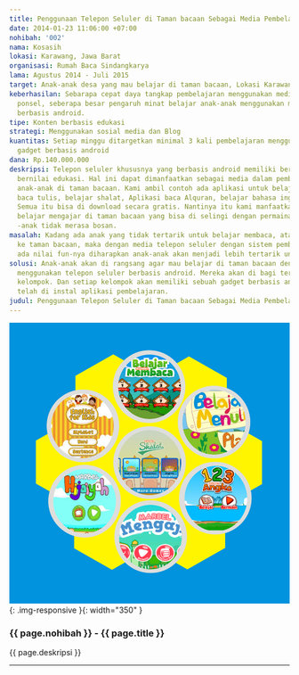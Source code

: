 ```yaml
---
title: Penggunaan Telepon Seluler di Taman bacaan Sebagai Media Pembelajaran
date: 2014-01-23 11:06:00 +07:00
nohibah: '002'
nama: Kosasih
lokasi: Karawang, Jawa Barat
organisasi: Rumah Baca Sindangkarya
lama: Agustus 2014 - Juli 2015
target: Anak-anak desa yang mau belajar di taman bacaan, Lokasi Karawang
keberhasilan: Sebarapa cepat daya tangkap pembelajaran menggunakan media gadget /
  ponsel, seberapa besar pengaruh minat belajar anak-anak menggunakan media gadget
  berbasis android.
tipe: Konten berbasis edukasi
strategi: Menggunakan sosial media dan Blog
kuantitas: Setiap minggu ditargetkan minimal 3 kali pembelajaran menggunakan media
  gadget berbasis android
dana: Rp.140.000.000
deskripsi: Telepon seluler khususnya yang berbasis android memiliki beragam konten
  bernilai edukasi. Hal ini dapat dimanfaatkan sebagai media dalam pembelajaran bagi
  anak-anak di taman bacaan. Kami ambil contoh ada aplikasi untuk belajar iqro, belajar
  baca tulis, belajar shalat, Aplikasi baca Alquran, belajar bahasa inggris dan lain-lain.
  Semua itu bisa di download secara gratis. Nantinya itu kami manfaatkan untuk proses
  belajar mengajar di taman bacaan yang bisa di selingi dengan permainan supaya anak
  -anak tidak merasa bosan.
masalah: Kadang ada anak yang tidak tertarik untuk belajar membaca, atau enggan datang
  ke taman bacaan, maka dengan media telepon seluler dengan sistem pembelajaran yang
  ada nilai fun-nya diharapkan anak-anak akan menjadi lebih tertarik untuk belajar.
solusi: Anak-anak akan di rangsang agar mau belajar di taman bacaan dengan media pembelajaran
  menggunakan telepon seluler berbasis android. Mereka akan di bagi terdiri dari bebrapa
  kelompok. Dan setiap kelompok akan memiliki sebuah gadget berbasis android yang
  telah di instal aplikasi pembelajaran.
judul: Penggunaan Telepon Seluler di Taman bacaan Sebagai Media Pembelajaran
---
```


![002](/static/img/hibahcms/002.jpg){: .img-responsive }{: width="350" }

### {{ page.nohibah }} - {{ page.title }}

{{ page.deskripsi }}

---
